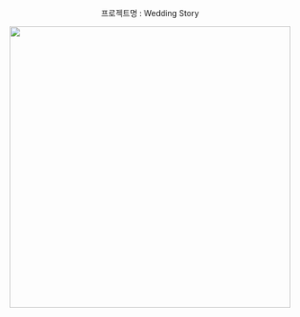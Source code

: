 <p align="center">프로젝트명 : Wedding Story</p>

<p align="center">
<img src="https://github.com/user-attachments/assets/f9a619d6-b952-43cb-ab7c-61cdacf2ccf5" width="500" height="500" align="center" style="object-fit: contain"></img>
</p>




